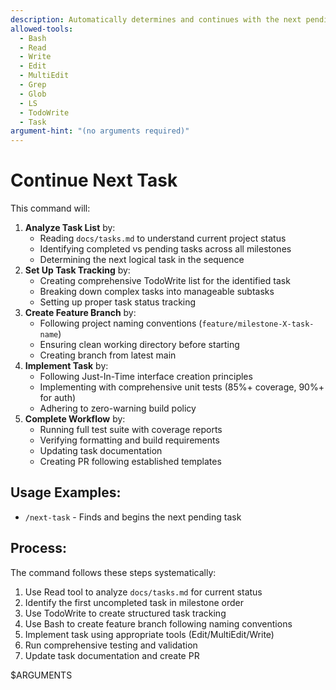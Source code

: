 ```yaml
---
description: Automatically determines and continues with the next pending task from the project's task list in docs/tasks.md
allowed-tools:
  - Bash
  - Read
  - Write
  - Edit
  - MultiEdit
  - Grep
  - Glob
  - LS
  - TodoWrite
  - Task
argument-hint: "(no arguments required)"
---
```


# Continue Next Task

This command will:

1. **Analyze Task List** by:
   - Reading `docs/tasks.md` to understand current project status
   - Identifying completed vs pending tasks across all milestones
   - Determining the next logical task in the sequence
2. **Set Up Task Tracking** by:
   - Creating comprehensive TodoWrite list for the identified task
   - Breaking down complex tasks into manageable subtasks
   - Setting up proper task status tracking
3. **Create Feature Branch** by:
   - Following project naming conventions (`feature/milestone-X-task-name`)
   - Ensuring clean working directory before starting
   - Creating branch from latest main
4. **Implement Task** by:
   - Following Just-In-Time interface creation principles
   - Implementing with comprehensive unit tests (85%+ coverage, 90%+ for auth)
   - Adhering to zero-warning build policy
5. **Complete Workflow** by:
   - Running full test suite with coverage reports
   - Verifying formatting and build requirements
   - Updating task documentation
   - Creating PR following established templates

## Usage Examples:
- `/next-task` - Finds and begins the next pending task

## Process:
The command follows these steps systematically:
1. Use Read tool to analyze `docs/tasks.md` for current status
2. Identify the first uncompleted task in milestone order
3. Use TodoWrite to create structured task tracking
4. Use Bash to create feature branch following naming conventions
5. Implement task using appropriate tools (Edit/MultiEdit/Write)
6. Run comprehensive testing and validation
7. Update task documentation and create PR

$ARGUMENTS